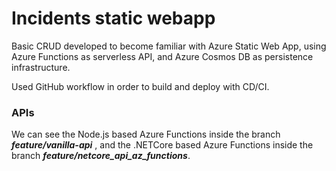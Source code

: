 # Incidents static webapp

Basic CRUD developed to become familiar with Azure Static Web App, using Azure Functions as serverless API,  and Azure Cosmos DB as persistence infrastructure.

Used GitHub workflow in order to build and deploy with CD/CI.

### APIs
We can see the Node.js based Azure Functions inside the branch **_feature/vanilla-api_** , and the .NETCore based Azure Functions inside the branch **_feature/netcore_api_az_functions_**.
